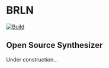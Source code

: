 # BRLN
[![Build](https://github.com/etk70182/brln/workflows/unit-tests.yml/badge.svg)](https://github.com/etk70182/brln/actions)
## Open Source Synthesizer

Under construction...
